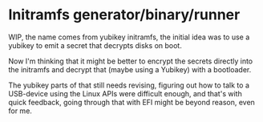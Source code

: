 # Initramfs generator/binary/runner
WIP, the name comes from yubikey initramfs, the initial
idea was to use a yubikey to emit a secret that decrypts 
disks on boot.  

Now I'm thinking that it might be better to encrypt the secrets directly 
into the initramfs and decrypt that (maybe using a Yubikey) with a bootloader.  

The yubikey parts of that still needs revising, figuring out how to talk to a 
USB-device using the Linux APIs were difficult enough, and that's with quick feedback, 
going through that with EFI might be beyond reason, even for me.  
